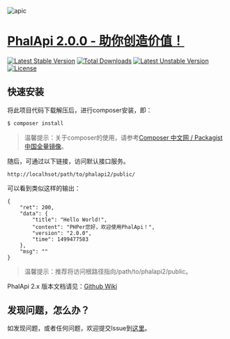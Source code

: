 ![apic](http://webtools.qiniudn.com/master-LOGO-20150410_50.jpg)  

# [PhalApi 2.0.0 - 助你创造价值！](https://www.phalapi.net/) 

[![Latest Stable Version](https://poser.pugx.org/phalapi/phalapi2/v/stable)](https://packagist.org/packages/phalapi/phalapi2)
[![Total Downloads](https://poser.pugx.org/phalapi/phalapi2/downloads)](https://packagist.org/packages/phalapi/phalapi2)
[![Latest Unstable Version](https://poser.pugx.org/phalapi/phalapi2/v/unstable)](https://packagist.org/packages/phalapi/phalapi2)
[![License](https://poser.pugx.org/phalapi/phalapi2/license)](https://packagist.org/packages/phalapi/phalapi2)

## 快速安装

将此项目代码下载解压后，进行composer安装，即：  
```bash
$ composer install
```
> 温馨提示：关于composer的使用，请参考[Composer 中文网 / Packagist 中国全量镜像](http://www.phpcomposer.com/)。

随后，可通过以下链接，访问默认接口服务。  
```
http://localhsot/path/to/phalapi2/public/
```
可以看到类似这样的输出：  
```
{
    "ret": 200,
    "data": {
        "title": "Hello World!",
        "content": "PHPer您好，欢迎使用PhalApi！",
        "version": "2.0.0",
        "time": 1499477583
    },
    "msg": ""
}
```

> 温馨提示：推荐将访问根路径指向/path/to/phalapi2/public。

PhalApi 2.x 版本文档请见：[Github Wiki](https://github.com/phalapi/PhalApi2/wiki)  

## 发现问题，怎么办？  

如发现问题，或者任何问题，欢迎提交Issue到[这里](https://github.com/phalapi/PhalApi2/issues)。